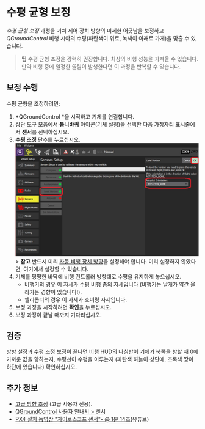 # 수평 균형 보정

*수평 균형 보정* 과정을 거쳐 제어 장치 방향의 미세한 어긋남을 보정하고 *QGroundControl* 비행 시야의 수평(파란색이 위로, 녹색이 아래로 가게)을 맞출 수 있습니다.

> **팁** 수평 균형 조정을 강력히 권장합니다. 최상의 비행 성능을 가져올 수 있습니다. 만약 비행 중에 일정한 쏠림이 발생한다면 이 과정을 반복할 수 있습니다.

## 보정 수행

수평 균형을 조정하려면:

1. *QGroundControl *을 시작하고 기체를 연결합니다.
2. 상단 도구 모음에서 **톱니바퀴** 아이콘(기체 설정)을 선택한 다음 가장자리 표시줄에서 **센서**를 선택하십시오.
3. **수평 조정** 단추를 누르십시오. ![Level Horizon calibration](../../assets/qgc/setup/sensor/sensor_level_horizon.jpg) > **참고** 반드시 미리 [자동 비행 장치 방향](../config/flight_controller_orientation.md)을 설정해야 합니다. 미리 설정하지 않았다면, 여기에서 설정할 수 있습니다. 
4. 기체를 평평한 바닥에 비행 컨트롤러 방향대로 수평을 유지하게 놓으십시오. 
    * 비행기의 경우 이 자세가 수평 비행 중의 자세입니다 (비행기는 날개가 약간 올라가는 경향이 있습니다!).
    * 헬리콥터의 경우 이 자세가 호버링 자세입니다.
5. 보정 과정을 시작하려면 **확인**을 누르십시오.
6. 보정 과정이 끝날 때까지 기다리십시오.

## 검증

방향 설정과 수평 조정 보정이 끝나면 비행 HUD의 나침반이 기체가 북쪽을 향할 때 0에 가까운 값을 향하는지, 수평선이 수평을 이루는지 (파란색 하늘이 상단에, 초록색 땅이 하단에 있습니다) 확인하십시오.

## 추가 정보

* [고급 방향 조정](../advanced_config/advanced_flight_controller_orientation_leveling.md) (고급 사용자 전용).
* [QGroundControl 사용자 안내서 > 센서](https://docs.qgroundcontrol.com/en/SetupView/sensors_px4.html#level-horizon)
* [PX4 설치 동영상 "자이로스코프 센서"- @ 1분 14초](https://youtu.be/91VGmdSlbo4?t=1m14s)(유튜브)